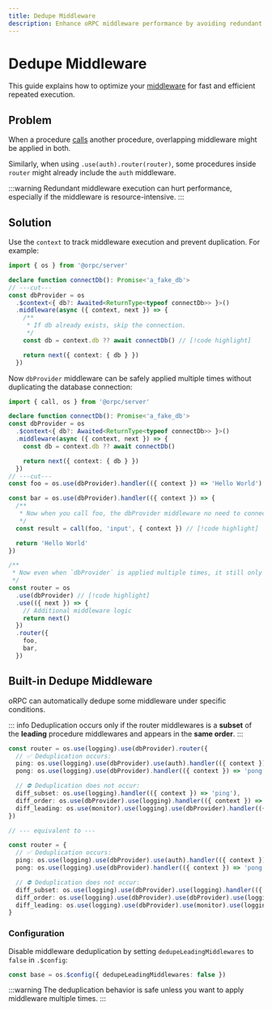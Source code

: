 ```yaml
---
title: Dedupe Middleware
description: Enhance oRPC middleware performance by avoiding redundant executions.
---
```


# Dedupe Middleware

This guide explains how to optimize your [middleware](/docs/middleware) for fast and efficient repeated execution.

## Problem

When a procedure [calls](/docs/client/server-side#using-the-call-utility) another procedure, overlapping middleware might be applied in both.

Similarly, when using `.use(auth).router(router)`, some procedures inside `router` might already include the `auth` middleware.

:::warning
Redundant middleware execution can hurt performance, especially if the middleware is resource-intensive.
:::

## Solution

Use the `context` to track middleware execution and prevent duplication. For example:

```ts twoslash
import { os } from '@orpc/server'

declare function connectDb(): Promise<'a_fake_db'>
// ---cut---
const dbProvider = os
  .$context<{ db?: Awaited<ReturnType<typeof connectDb>> }>()
  .middleware(async ({ context, next }) => {
    /**
     * If db already exists, skip the connection.
     */
    const db = context.db ?? await connectDb() // [!code highlight]

    return next({ context: { db } })
  })
```

Now `dbProvider` middleware can be safely applied multiple times without duplicating the database connection:

```ts twoslash
import { call, os } from '@orpc/server'

declare function connectDb(): Promise<'a_fake_db'>
const dbProvider = os
  .$context<{ db?: Awaited<ReturnType<typeof connectDb>> }>()
  .middleware(async ({ context, next }) => {
    const db = context.db ?? await connectDb()

    return next({ context: { db } })
  })
// ---cut---
const foo = os.use(dbProvider).handler(({ context }) => 'Hello World')

const bar = os.use(dbProvider).handler(({ context }) => {
  /**
   * Now when you call foo, the dbProvider middleware no need to connect to the database again.
   */
  const result = call(foo, 'input', { context }) // [!code highlight]

  return 'Hello World'
})

/**
 * Now even when `dbProvider` is applied multiple times, it still only connects to the database once.
 */
const router = os
  .use(dbProvider) // [!code highlight]
  .use(({ next }) => {
    // Additional middleware logic
    return next()
  })
  .router({
    foo,
    bar,
  })
```

## Built-in Dedupe Middleware

oRPC can automatically dedupe some middleware under specific conditions.

::: info
Deduplication occurs only if the router middlewares is a **subset** of the **leading** procedure middlewares and appears in the **same order**.
:::

```ts
const router = os.use(logging).use(dbProvider).router({
  // ✅ Deduplication occurs:
  ping: os.use(logging).use(dbProvider).use(auth).handler(({ context }) => 'ping'),
  pong: os.use(logging).use(dbProvider).handler(({ context }) => 'pong'),

  // ⛔ Deduplication does not occur:
  diff_subset: os.use(logging).handler(({ context }) => 'ping'),
  diff_order: os.use(dbProvider).use(logging).handler(({ context }) => 'pong'),
  diff_leading: os.use(monitor).use(logging).use(dbProvider).handler(({ context }) => 'bar'),
})

// --- equivalent to ---

const router = {
  // ✅ Deduplication occurs:
  ping: os.use(logging).use(dbProvider).use(auth).handler(({ context }) => 'ping'),
  pong: os.use(logging).use(dbProvider).handler(({ context }) => 'pong'),

  // ⛔ Deduplication does not occur:
  diff_subset: os.use(logging).use(dbProvider).use(logging).handler(({ context }) => 'ping'),
  diff_order: os.use(logging).use(dbProvider).use(dbProvider).use(logging).handler(({ context }) => 'pong'),
  diff_leading: os.use(logging).use(dbProvider).use(monitor).use(logging).use(dbProvider).handler(({ context }) => 'bar'),
}
```

### Configuration

Disable middleware deduplication by setting `dedupeLeadingMiddlewares` to `false` in `.$config`:

```ts
const base = os.$config({ dedupeLeadingMiddlewares: false })
```

:::warning
The deduplication behavior is safe unless you want to apply middleware multiple times.
:::
